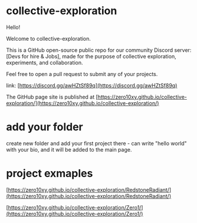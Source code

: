 # collective-exploration

Hello!

Welcome to collective-exploration.

This is a GitHub open-source public repo for our  community Discord server: [Devs for hire & Jobs], made for the purpose of collective exploration, experiments, and collaboration.

Feel free to open a pull request to submit any of your projects.

link: [https://discord.gg/awHZtSf89q](https://discord.gg/awHZtSf89q)

The GitHub page site is published at [https://zero10xy.github.io/collective-exploration/](https://zero10xy.github.io/collective-exploration/)


# add your folder

create new folder and add your first project there - can write "hello world" with your bio, and it will be added to the main page.

# project exmaples

[https://zero10xy.github.io/collective-exploration/RedstoneRadiant/](https://zero10xy.github.io/collective-exploration/RedstoneRadiant/)

[https://zero10xy.github.io/collective-exploration/Zero1/](https://zero10xy.github.io/collective-exploration/Zero1/)
